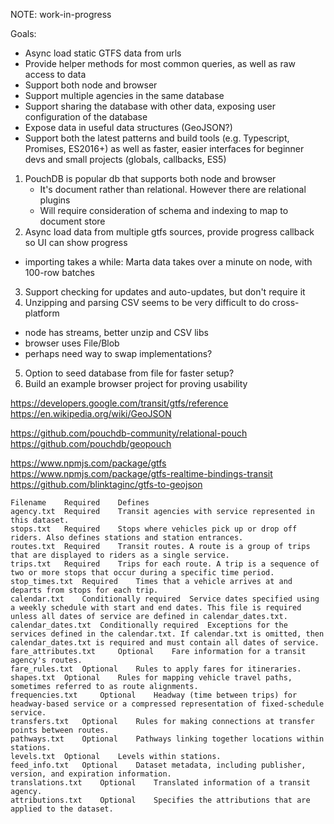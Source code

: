NOTE: work-in-progress

Goals:

- Async load static GTFS data from urls
- Provide helper methods for most common queries, as well as raw access to data
- Support both node and browser
- Support multiple agencies in the same database
- Support sharing the database with other data, exposing user configuration of the database
- Expose data in useful data structures (GeoJSON?)
- Support both the latest patterns and build tools (e.g. Typescript, Promises, ES2016+) as well as faster, easier interfaces
  for beginner devs and small projects (globals, callbacks, ES5)

1. PouchDB is popular db that supports both node and browser
    - It's document rather than relational. However there are relational plugins
    - Will require consideration of schema and indexing to map to document store
2. Async load data from multiple gtfs sources, provide progress callback so UI can show progress
  - importing takes a  while: Marta data takes over a minute on node, with 100-row batches
3. Support checking for updates and auto-updates, but don't require it
4. Unzipping and parsing CSV seems to be very difficult to do cross-platform
  - node has streams, better unzip and CSV libs
  - browser uses File/Blob
  - perhaps need way to swap implementations?
5. Option to seed database from file for faster setup?
6. Build an example browser project for proving usability

https://developers.google.com/transit/gtfs/reference
https://en.wikipedia.org/wiki/GeoJSON

https://github.com/pouchdb-community/relational-pouch
https://github.com/pouchdb/geopouch

https://www.npmjs.com/package/gtfs
https://www.npmjs.com/package/gtfs-realtime-bindings-transit
https://github.com/blinktaginc/gtfs-to-geojson


```
Filename 	Required 	Defines
agency.txt 	Required 	Transit agencies with service represented in this dataset.
stops.txt 	Required 	Stops where vehicles pick up or drop off riders. Also defines stations and station entrances.
routes.txt 	Required 	Transit routes. A route is a group of trips that are displayed to riders as a single service.
trips.txt 	Required 	Trips for each route. A trip is a sequence of two or more stops that occur during a specific time period.
stop_times.txt 	Required 	Times that a vehicle arrives at and departs from stops for each trip.
calendar.txt 	Conditionally required 	Service dates specified using a weekly schedule with start and end dates. This file is required unless all dates of service are defined in calendar_dates.txt.
calendar_dates.txt 	Conditionally required 	Exceptions for the services defined in the calendar.txt. If calendar.txt is omitted, then calendar_dates.txt is required and must contain all dates of service.
fare_attributes.txt 	Optional 	Fare information for a transit agency's routes.
fare_rules.txt 	Optional 	Rules to apply fares for itineraries.
shapes.txt 	Optional 	Rules for mapping vehicle travel paths, sometimes referred to as route alignments.
frequencies.txt 	Optional 	Headway (time between trips) for headway-based service or a compressed representation of fixed-schedule service.
transfers.txt 	Optional 	Rules for making connections at transfer points between routes.
pathways.txt 	Optional 	Pathways linking together locations within stations.
levels.txt 	Optional 	Levels within stations.
feed_info.txt 	Optional 	Dataset metadata, including publisher, version, and expiration information.
translations.txt 	Optional 	Translated information of a transit agency.
attributions.txt 	Optional 	Specifies the attributions that are applied to the dataset.
```
